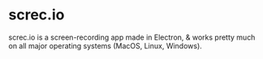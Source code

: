 # screc.io
screc.io is a screen-recording app made in Electron, &amp; works pretty much on all major operating systems (MacOS, Linux, Windows).
